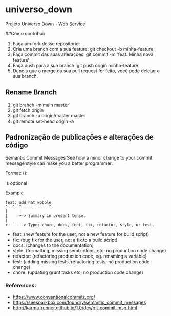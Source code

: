 # universo_down

Projeto Universo Down - Web Service

##Como contribuir

1. Faça um fork desse repositório;
2. Cria uma branch com a sua feature: git checkout -b minha-feature;
3. Faça commit das suas alterações: git commit -m 'feat: Minha nova feature';
4. Faça push para a sua branch: git push origin minha-feature.
5. Depois que o merge da sua pull request for feito, você pode deletar a sua branch.

## Rename Branch

1. git branch -m main master
2. git fetch origin
3. git branch -u origin/master master
4. git remote set-head origin -a

## Padronização de publicações e alterações de código

Semantic Commit Messages
See how a minor change to your commit message style can make you a better programmer.

Format: <type>(<scope>): <subject>

<scope> is optional

Example

```
feat: add hat wobble
^--^  ^------------^
|     |
|     +-> Summary in present tense.
|
+-------> Type: chore, docs, feat, fix, refactor, style, or test.
```

* feat: (new feature for the user, not a new feature for build script)
* fix: (bug fix for the user, not a fix to a build script)
* docs: (changes to the documentation)
* style: (formatting, missing semi colons, etc; no production code change)
* refactor: (refactoring production code, eg. renaming a variable)
* test: (adding missing tests, refactoring tests; no production code change)
* chore: (updating grunt tasks etc; no production code change)

### References:

* https://www.conventionalcommits.org/ 
* https://seesparkbox.com/foundry/semantic_commit_messages
* http://karma-runner.github.io/1.0/dev/git-commit-msg.html
